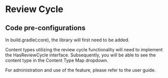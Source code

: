 # Review Cycle

## Code pre-configurations
In build.gradle(:core), the library will first need to be added.

Content types utilizing the review cycle functionality will need to implement the HasReviewCycle interface. Subsequently, you will be able to see the content type in the Content Type Map dropdown. 

For administration and use of the feature, please refer to the user guide.

